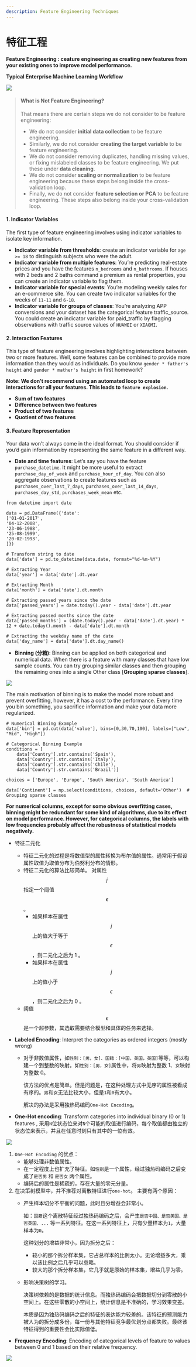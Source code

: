 ```yaml
---
description: Feature Engineering Techniques
---
```


# 特征工程

**Feature Engineering : ceature engineering as creating new features from your existing ones to improve model performance.**

**Typical Enterprise Machine Learning Workflow**

![](../.gitbook/assets/image%20%2811%29.png)

> #### What is Not Feature Engineering? <a id="what-is-not-feature-engineering"></a>
>
> That means there are certain steps we do not consider to be feature engineering:
>
> * We do not consider **initial data collection** to be feature engineering.
> * Similarly, we do not consider **creating the target variable** to be feature engineering.
> * We do not consider removing duplicates, handling missing values, or fixing mislabeled classes to be feature engineering. We put these under **data cleaning**.
> * We do not consider **scaling or normalization** to be feature engineering because these steps belong inside the cross-validation loop.
> * Finally, we do not consider **feature selection or PCA** to be feature engineering. These steps also belong inside your cross-validation loop.

####  <a id="what-is-not-feature-engineering"></a>

#### 1. Indicator Variables <a id="indicator-variables"></a>

The first type of feature engineering involves using indicator variables to isolate key information.

* **Indicator variable from thresholds**: create an indicator variable for `age >= 18` to distinguish subjects who were the adult.
* **Indicator variable from multiple features**: You’re predicting real-estate prices and you have the features `n_bedrooms` and `n_bathrooms`. If houses with 2 beds and 2 baths command a premium as rental properties, you can create an indicator variable to flag them.
* **Indicator variable for special events**: You’re modeling weekly sales for an e-commerce site. You can create two indicator variables for the weeks of `11-11` and `6-18`.
* **Indicator variable for groups of classes**: You’re analyzing APP conversions and your dataset has the categorical feature traffic\_source. You could create an indicator variable for paid\_traffic by flagging observations with traffic source values of `HUAWEI` or `XIAOMI`.

#### 2. Interaction Features <a id="interaction-features"></a>

This type of feature engineering involves highlighting interactions between two or more features. Well, some features can be combined to provide more information than they would as individuals. Do you know `gender * father's height` and `gender * mather's height` in first homework?

**Note: We don’t recommend using an automated loop to create interactions for all your features. This leads to `feature explosion`.**

* **Sum of two features**
* **Difference between two features**
* **Product of two features**
* **Quotient of two features**

#### 3. Feature Representation <a id="feature-representation"></a>

Your data won’t always come in the ideal format. You should consider if you’d gain information by representing the same feature in a different way.

* **Date and time features**: Let’s say you have the feature `purchase_datetime`. It might be more useful to extract `purchase_day_of_week` and `purchase_hour_of_day`. You can also aggregate observations to create features such as `purchases_over_last_7_days`, `purchases_over_last_14_days`, `purchases_day_std`, `purchases_week_mean` etc.

```text
from datetime import date

data = pd.DataFrame({'date':
['01-01-2017',
'04-12-2008',
'23-06-1988',
'25-08-1999',
'20-02-1993',
]})

# Transform string to date
data['date'] = pd.to_datetime(data.date, format="%d-%m-%Y")

# Extracting Year
data['year'] = data['date'].dt.year

# Extracting Month
data['month'] = data['date'].dt.month

# Extracting passed years since the date
data['passed_years'] = date.today().year - data['date'].dt.year

# Extracting passed months since the date
data['passed_months'] = (date.today().year - data['date'].dt.year) * 12 + date.today().month - data['date'].dt.month

# Extracting the weekday name of the date
data['day_name'] = data['date'].dt.day_name()

```

* **Binning \(分箱\)**: Binning can be applied on both categorical and numerical data. When there is a feature with many classes that have low sample counts. You can try grouping similar classes and then grouping the remaining ones into a single Other class \[**Grouping sparse classes**\].

![](../.gitbook/assets/image%20%2812%29.png)

The main motivation of binning is to make the model more robust and prevent overfitting, however, it has a cost to the performance. Every time you bin something, you sacrifice information and make your data more regularized.

```text
# Numerical Binning Example
data['bin'] = pd.cut(data['value'], bins=[0,30,70,100], labels=["Low", "Mid", "High"])

# Categorical Binning Example
conditions = [
    data['Country'].str.contains('Spain'),
    data['Country'].str.contains('Italy'),
    data['Country'].str.contains('Chile'),
    data['Country'].str.contains('Brazil')]

choices = ['Europe', 'Europe', 'South America', 'South America']

data['Continent'] = np.select(conditions, choices, default='Other')  # Grouping sparse classes
```

**For numerical columns, except for some obvious overfitting cases, binning might be redundant for some kind of algorithms, due to its effect on model performance. However, for categorical columns, the labels with low frequencies probably affect the robustness of statistical models negatively.**

* 特征二元化

  * 特征二元化的过程是将数值型的属性转换为布尔值的属性。通常用于假设属性取值为取值分布为伯努利分布的情形。
  * 特征二元化的算法比较简单。 对属性$$j$$指定一个阈值 $$\epsilon$$ 。
    * 如果样本在属性 $$j$$ 上的值大于等于$$\epsilon$$ ，则二元化之后为 1 。
    * 如果样本在属性 $$j$$ 上的值小于 $$\epsilon$$，则二元化之后为 0 。
  * 阈值$$\epsilon$$  是一个超参数，其选取需要结合模型和具体的任务来选择。

* **Labeled Encoding**: Interpret the categories as ordered integers \(mostly wrong\)
  * 对于非数值属性，如`性别：[男，女]、国籍：[中国，美国，英国]`等等，可以构建一个到整数的映射。如`性别：[男，女]`属性中，将`男`映射为整数 1、`女`映射为整数 0。

    该方法的优点是简单。但是问题是，在这种处理方式中无序的属性被看成有序的。`男`和`女`无法比较大小，但是`1`和`0`有大小。

    解决的办法是采用独热码编码`One-Hot Encoding`。
*  **One-Hot encoding**: Transform categories into individual binary \(0 or 1\) features ,  采用`N`位状态位来对`N`个可能的取值进行编码，每个取值都由独立的状态位来表示，并且在任意时刻只有其中的一位有效。

![](../.gitbook/assets/image%20%2810%29.png)



1. `One-Hot Encoding` 的优点： 
   * 能够处理非数值属性。
   * 在一定程度上也扩充了特征。如`性别`是一个属性，经过独热码编码之后变成了`是否男` 和 `是否女` 两个属性。
   * 编码后的属性是稀疏的，存在大量的零元分量。
2. 在决策树模型中，并不推荐对离散特征进行`one-hot`。 主要有两个原因：
   * 产生样本切分不平衡的问题，此时且分增益会非常小。

     如：`国籍`这个离散特征经过独热码编码之后，会产生`是否中国、是否美国、是否英国、...` 等一系列特征。在这一系列特征上，只有少量样本为`1`，大量样本为`0`。

     这种划分的增益非常小，因为拆分之后：

     * 较小的那个拆分样本集，它占总样本的比例太小。无论增益多大，乘以该比例之后几乎可以忽略。
     * 较大的那个拆分样本集，它几乎就是原始的样本集，增益几乎为零。

   * 影响决策树的学习。

     决策树依赖的是数据的统计信息。而独热码编码会把数据切分到零散的小空间上。在这些零散的小空间上，统计信息是不准确的，学习效果变差。

     本质是因为独热码编码之后的特征的表达能力较差的。该特征的预测能力被人为的拆分成多份，每一份与其他特征竞争最优划分点都失败。最终该特征得到的重要性会比实际值低。

*  **Frequency Encoding**: Encoding of categorical levels of feature to values between 0 and 1 based on their relative frequency.

![](../.gitbook/assets/image%20%287%29.png)

